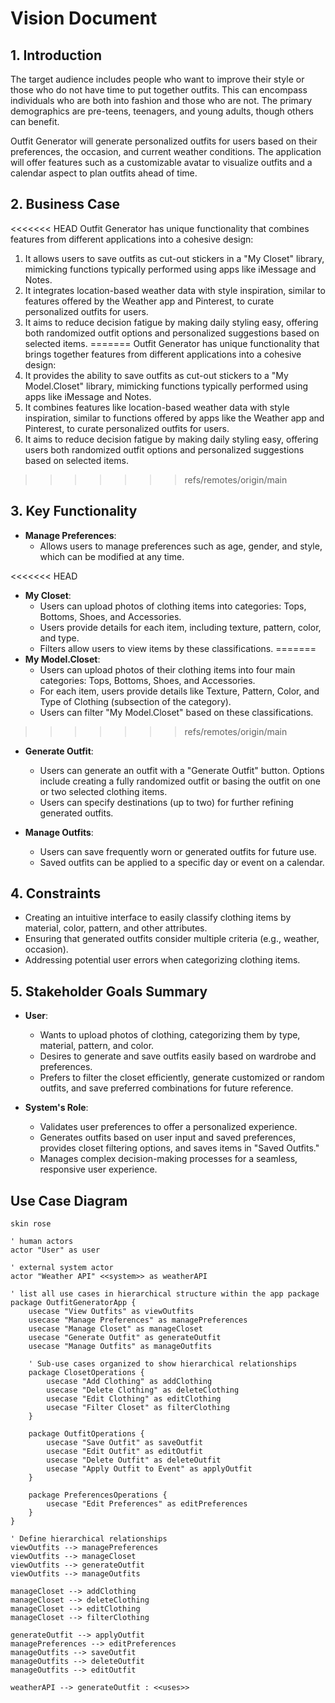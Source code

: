 # Vision Document

## 1. Introduction

The target audience includes people who want to improve their style or those who do not have time to put together outfits. This can encompass individuals who are both into fashion and those who are not. The primary demographics are pre-teens, teenagers, and young adults, though others can benefit.

Outfit Generator will generate personalized outfits for users based on their preferences, the occasion, and current weather conditions. The application will offer features such as a customizable avatar to visualize outfits and a calendar aspect to plan outfits ahead of time.

## 2. Business Case

<<<<<<< HEAD
Outfit Generator has unique functionality that combines features from different applications into a cohesive design:
1. It allows users to save outfits as cut-out stickers in a "My Closet" library, mimicking functions typically performed using apps like iMessage and Notes.
2. It integrates location-based weather data with style inspiration, similar to features offered by the Weather app and Pinterest, to curate personalized outfits for users.
3. It aims to reduce decision fatigue by making daily styling easy, offering both randomized outfit options and personalized suggestions based on selected items.
=======
Outfit Generator has unique functionality that brings together features from different applications into a cohesive design:
1. It provides the ability to save outfits as cut-out stickers to a "My Model.Closet" library, mimicking functions typically performed using apps like iMessage and Notes.
2. It combines features like location-based weather data with style inspiration, similar to functions offered by apps like the Weather app and Pinterest, to curate personalized outfits for users.
3. It aims to reduce decision fatigue by making daily styling easy, offering users both randomized outfit options and personalized suggestions based on selected items.
>>>>>>> refs/remotes/origin/main

## 3. Key Functionality

- **Manage Preferences**:
  - Allows users to manage preferences such as age, gender, and style, which can be modified at any time.

<<<<<<< HEAD
- **My Closet**:
  - Users can upload photos of clothing items into categories: Tops, Bottoms, Shoes, and Accessories.
  - Users provide details for each item, including texture, pattern, color, and type.
  - Filters allow users to view items by these classifications.
=======
- **My Model.Closet**:
    - Users can upload photos of their clothing items into four main categories: Tops, Bottoms, Shoes, and Accessories.
    - For each item, users provide details like Texture, Pattern, Color, and Type of Clothing (subsection of the category).
    - Users can filter "My Model.Closet" based on these classifications.
>>>>>>> refs/remotes/origin/main

- **Generate Outfit**:
  - Users can generate an outfit with a "Generate Outfit" button. Options include creating a fully randomized outfit or basing the outfit on one or two selected clothing items.
  - Users can specify destinations (up to two) for further refining generated outfits.

- **Manage Outfits**:
  - Users can save frequently worn or generated outfits for future use.
  - Saved outfits can be applied to a specific day or event on a calendar.

## 4. Constraints
- Creating an intuitive interface to easily classify clothing items by material, color, pattern, and other attributes.
- Ensuring that generated outfits consider multiple criteria (e.g., weather, occasion).
- Addressing potential user errors when categorizing clothing items.

## 5. Stakeholder Goals Summary

- **User**:
  - Wants to upload photos of clothing, categorizing them by type, material, pattern, and color.
  - Desires to generate and save outfits easily based on wardrobe and preferences.
  - Prefers to filter the closet efficiently, generate customized or random outfits, and save preferred combinations for future reference.

- **System's Role**:
  - Validates user preferences to offer a personalized experience.
  - Generates outfits based on user input and saved preferences, provides closet filtering options, and saves items in "Saved Outfits."
  - Manages complex decision-making processes for a seamless, responsive user experience.

## Use Case Diagram

```plantuml
skin rose

' human actors
actor "User" as user

' external system actor
actor "Weather API" <<system>> as weatherAPI

' list all use cases in hierarchical structure within the app package
package OutfitGeneratorApp {
    usecase "View Outfits" as viewOutfits
    usecase "Manage Preferences" as managePreferences
    usecase "Manage Closet" as manageCloset
    usecase "Generate Outfit" as generateOutfit
    usecase "Manage Outfits" as manageOutfits

    ' Sub-use cases organized to show hierarchical relationships
    package ClosetOperations {
        usecase "Add Clothing" as addClothing
        usecase "Delete Clothing" as deleteClothing
        usecase "Edit Clothing" as editClothing
        usecase "Filter Closet" as filterClothing
    }

    package OutfitOperations {
        usecase "Save Outfit" as saveOutfit
        usecase "Edit Outfit" as editOutfit
        usecase "Delete Outfit" as deleteOutfit
        usecase "Apply Outfit to Event" as applyOutfit
    }

    package PreferencesOperations {
        usecase "Edit Preferences" as editPreferences
    }
}

' Define hierarchical relationships
viewOutfits --> managePreferences
viewOutfits --> manageCloset
viewOutfits --> generateOutfit
viewOutfits --> manageOutfits

manageCloset --> addClothing
manageCloset --> deleteClothing
manageCloset --> editClothing
manageCloset --> filterClothing

generateOutfit --> applyOutfit
managePreferences --> editPreferences
manageOutfits --> saveOutfit
manageOutfits --> deleteOutfit
manageOutfits --> editOutfit

weatherAPI --> generateOutfit : <<uses>>

